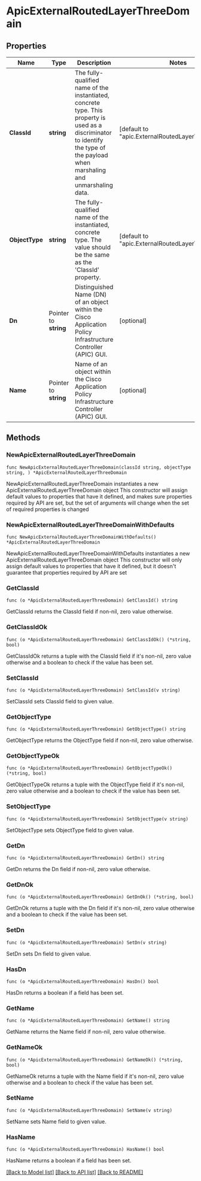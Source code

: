 # ApicExternalRoutedLayerThreeDomain

## Properties

Name | Type | Description | Notes
------------ | ------------- | ------------- | -------------
**ClassId** | **string** | The fully-qualified name of the instantiated, concrete type. This property is used as a discriminator to identify the type of the payload when marshaling and unmarshaling data. | [default to "apic.ExternalRoutedLayerThreeDomain"]
**ObjectType** | **string** | The fully-qualified name of the instantiated, concrete type. The value should be the same as the &#39;ClassId&#39; property. | [default to "apic.ExternalRoutedLayerThreeDomain"]
**Dn** | Pointer to **string** | Distinguished Name (DN) of an object within the Cisco Application Policy Infrastructure Controller (APIC) GUI. | [optional] 
**Name** | Pointer to **string** | Name of an object within the Cisco Application Policy Infrastructure Controller (APIC) GUI. | [optional] 

## Methods

### NewApicExternalRoutedLayerThreeDomain

`func NewApicExternalRoutedLayerThreeDomain(classId string, objectType string, ) *ApicExternalRoutedLayerThreeDomain`

NewApicExternalRoutedLayerThreeDomain instantiates a new ApicExternalRoutedLayerThreeDomain object
This constructor will assign default values to properties that have it defined,
and makes sure properties required by API are set, but the set of arguments
will change when the set of required properties is changed

### NewApicExternalRoutedLayerThreeDomainWithDefaults

`func NewApicExternalRoutedLayerThreeDomainWithDefaults() *ApicExternalRoutedLayerThreeDomain`

NewApicExternalRoutedLayerThreeDomainWithDefaults instantiates a new ApicExternalRoutedLayerThreeDomain object
This constructor will only assign default values to properties that have it defined,
but it doesn't guarantee that properties required by API are set

### GetClassId

`func (o *ApicExternalRoutedLayerThreeDomain) GetClassId() string`

GetClassId returns the ClassId field if non-nil, zero value otherwise.

### GetClassIdOk

`func (o *ApicExternalRoutedLayerThreeDomain) GetClassIdOk() (*string, bool)`

GetClassIdOk returns a tuple with the ClassId field if it's non-nil, zero value otherwise
and a boolean to check if the value has been set.

### SetClassId

`func (o *ApicExternalRoutedLayerThreeDomain) SetClassId(v string)`

SetClassId sets ClassId field to given value.


### GetObjectType

`func (o *ApicExternalRoutedLayerThreeDomain) GetObjectType() string`

GetObjectType returns the ObjectType field if non-nil, zero value otherwise.

### GetObjectTypeOk

`func (o *ApicExternalRoutedLayerThreeDomain) GetObjectTypeOk() (*string, bool)`

GetObjectTypeOk returns a tuple with the ObjectType field if it's non-nil, zero value otherwise
and a boolean to check if the value has been set.

### SetObjectType

`func (o *ApicExternalRoutedLayerThreeDomain) SetObjectType(v string)`

SetObjectType sets ObjectType field to given value.


### GetDn

`func (o *ApicExternalRoutedLayerThreeDomain) GetDn() string`

GetDn returns the Dn field if non-nil, zero value otherwise.

### GetDnOk

`func (o *ApicExternalRoutedLayerThreeDomain) GetDnOk() (*string, bool)`

GetDnOk returns a tuple with the Dn field if it's non-nil, zero value otherwise
and a boolean to check if the value has been set.

### SetDn

`func (o *ApicExternalRoutedLayerThreeDomain) SetDn(v string)`

SetDn sets Dn field to given value.

### HasDn

`func (o *ApicExternalRoutedLayerThreeDomain) HasDn() bool`

HasDn returns a boolean if a field has been set.

### GetName

`func (o *ApicExternalRoutedLayerThreeDomain) GetName() string`

GetName returns the Name field if non-nil, zero value otherwise.

### GetNameOk

`func (o *ApicExternalRoutedLayerThreeDomain) GetNameOk() (*string, bool)`

GetNameOk returns a tuple with the Name field if it's non-nil, zero value otherwise
and a boolean to check if the value has been set.

### SetName

`func (o *ApicExternalRoutedLayerThreeDomain) SetName(v string)`

SetName sets Name field to given value.

### HasName

`func (o *ApicExternalRoutedLayerThreeDomain) HasName() bool`

HasName returns a boolean if a field has been set.


[[Back to Model list]](../README.md#documentation-for-models) [[Back to API list]](../README.md#documentation-for-api-endpoints) [[Back to README]](../README.md)


